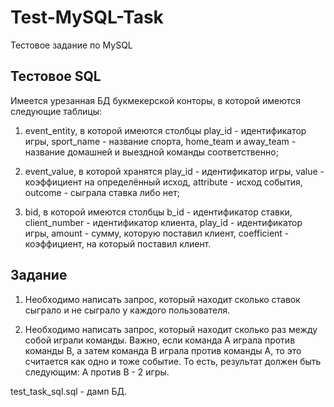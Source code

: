 # Test-MySQL-Task
Тестовое задание по MySQL

Тестовое SQL
--------------------------------------

Имеется урезанная БД букмекерской конторы, в которой имеются следующие таблицы:

1) event_entity,  в которой имеются  столбцы 
play_id - идентификатор игры, 
sport_name - название спорта, 
home_team и away_team - название домашней и выездной команды соответственно;

2) event_value, в которой хранятся 
play_id - идентификатор игры, 
value - коэффициент на определённый исход, 
attribute - исход события, 
outcome - сыграла ставка либо нет;

3) bid, в которой имеются столбцы 
b_id - идентификатор ставки, 
client_number - идентификатор клиента, 
play_id - идентификатор игры, 
amount - сумму, которую поставил клиент, 
coefficient - коэффициент, на который поставил клиент.

Задание
-----------------------

1. Необходимо написать запрос, который находит  сколько ставок сыграло и не сыграло у каждого пользователя. 

2. Необходимо написать запрос, который находит сколько раз между собой играли команды. 
Важно, если команда А играла против команды В, а затем команда В играла против команды А, то это считается как одно и тоже событие. 
То есть, результат должен быть следующим: А против В - 2 игры.  

test_task_sql.sql - дамп БД.
